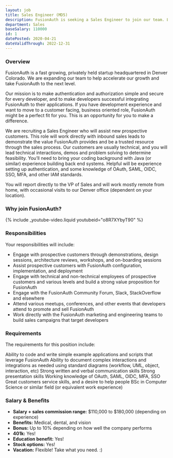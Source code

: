 ```yaml
---
layout: job
title: Sales Engineer (MD5)
description: FusionAuth is seeking a Sales Engineer to join our team. Learn about this position and apply today.
department: Sales
baseSalary: 110000
id: 1
datePosted: 2020-04-21
dateValidThrough: 2022-12-31
---
```


### Overview

FusionAuth is a fast growing, privately held startup headquartered in Denver Colorado. We are expanding our team to help accelerate our growth and take FusionAuth to the next level.

Our mission is to make authentication and authorization simple and secure for every developer, and to make developers successful integrating FusionAuth to their applications.  If you have development experience and want to move to a customer facing, business oriented role, FusionAuth might be a perfect fit for you. This is an opportunity for you to make a difference.

We are recruiting a Sales Engineer who will assist new prospective customers. This role will work directly with inbound sales leads to demonstrate the value FusionAuth provides and be a trusted resource through the sales process.  Our customers are usually technical, and you will lead technical interactions,  demos and problem solving to determine feasibility. You’ll need to bring your coding background with Java (or similar) experience building back end systems. Helpful will be experience setting up authentication, and some knowledge of OAuth, SAML, OIDC, SSO, MFA, and other IAM standards.

You will report directly to the VP of Sales and will work mostly remote from home, with occasional visits to our Denver office (dependent on your location).  

### Why join FusionAuth?

{% include _youtube-video.liquid youtubeid="o8R7XYbyT90" %}

### Responsibilities

Your responsibilities will include:

* Engage with prospective customers through demonstrations, design sessions, architecture reviews, workshops, and on-boarding sessions
* Assist prospective customers with FusionAuth configuration, implementation, and deployment
* Engage with technical and non-technical employees of prospective customers and various levels and build a strong value proposition for FusionAuth
* Engage with the FusionAuth Community Forum, Slack, StackOverflow and elsewhere
* Attend various meetups, conferences, and other events that developers attend to promote and sell FusionAuth
* Work directly with the FusionAuth marketing and engineering teams to build sales campaigns that target developers

### Requirements

The requirements for this position include:

Ability to code and write simple example applications and scripts that leverage FusionAuth
Ability to document complex interactions and integrations as needed using standard diagrams (workflow, UML, object, interaction, etc)
Strong written and verbal communication skills
Strong presentation skills
Working knowledge of OAuth, SAML, OIDC, MFA, SSO
Great customers service skills, and a desire to help people
BSc in Computer Science or similar field (or equivalent work experience)


### Salary & Benefits

* **Salary + sales commission range:** $110,000 to $180,000 (depending on experience)
* **Benefits:** Medical, dental, and vision
* **Bonus:** Up to 10% depending on how well the company performs
* **401k:** Yes!
* **Education benefit:** Yes!
* **Stock options:** Yes!
* **Vacation:** Flexible! Take what you need. :)

